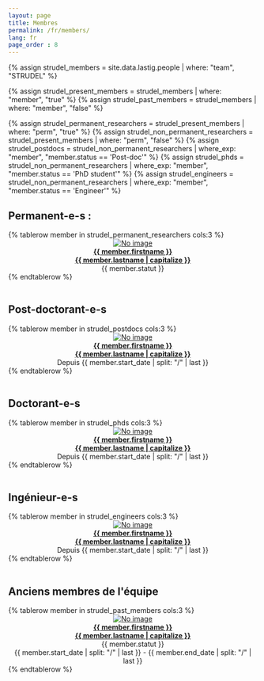 ```yaml
---
layout: page
title: Membres
permalink: /fr/members/
lang: fr
page_order : 8
---
```


{% assign strudel_members = site.data.lastig.people | where: "team", "STRUDEL" %}

{% assign strudel_present_members = strudel_members | where: "member", "true" %}
{% assign strudel_past_members = strudel_members | where: "member", "false" %}

{% assign strudel_permanent_researchers = strudel_present_members | where: "perm", "true" %}
{% assign strudel_non_permanent_researchers = strudel_present_members | where: "perm", "false" %}
{% assign strudel_postdocs = strudel_non_permanent_researchers | where_exp: "member", "member.status == 'Post-doc'" %}
{% assign strudel_phds = strudel_non_permanent_researchers | where_exp: "member", "member.status == 'PhD student'" %}
{% assign strudel_engineers = strudel_non_permanent_researchers | where_exp: "member", "member.status == 'Engineer'" %}

## Permanent-e-s :

<table class='width-100'>
  {% tablerow member in strudel_permanent_researchers cols:3 %}
    <div align="center">
      <a href="{{ member.webpage }}">
        <img class="rounded-circle" src="{{ member.photo }}" alt="No image"/>
        <br>
        <b> {{ member.firstname }} <br> {{ member.lastname | capitalize }} </b>
      </a>
      <br>
      {{ member.statut }}
    </div>
  {% endtablerow %}
</table>

## Post-doctorant-e-s

<table class='width-100'>
  {% tablerow member in strudel_postdocs cols:3 %}
    <div align="center">
      <a href="{{ member.webpage }}">
        <img class="rounded-circle" src="{{ member.photo }}" alt="No image"/>
        <br>
        <b> {{ member.firstname }} <br> {{ member.lastname | capitalize }} </b>
      </a>
      <br>
      Depuis {{ member.start_date | split: "/" | last }}
    </div>
  {% endtablerow %}
</table>

## Doctorant-e-s

<table class='width-100'>
  {% tablerow member in strudel_phds cols:3 %}
    <div align="center">
      <a href="{{ member.webpage }}">
        <img class="rounded-circle" src="{{ member.photo }}" alt="No image"/>
        <br>
        <b> {{ member.firstname }} <br> {{ member.lastname | capitalize }} </b>
      </a>
      <br>
      Depuis {{ member.start_date | split: "/" | last }}
    </div>
  {% endtablerow %}
</table>

## Ingénieur-e-s

<table class='width-100'>
  {% tablerow member in strudel_engineers cols:3 %}
    <div align="center">
      <a href="{{ member.webpage }}">
        <img class="rounded-circle" src="{{ member.photo }}" alt="No image"/>
        <br>
        <b> {{ member.firstname }} <br> {{ member.lastname | capitalize }} </b>
      </a>
      <br>
      Depuis {{ member.start_date | split: "/" | last }}
    </div>
  {% endtablerow %}
</table>

## Anciens membres de l'équipe

<table class='width-100'>
  {% tablerow member in strudel_past_members cols:3 %}
    <div align="center">
      <a href="{{ member.webpage }}">
        <img class="rounded-circle" src="{{ member.photo }}" alt="No image"/>
        <br>
        <b> {{ member.firstname }} <br> {{ member.lastname | capitalize }} </b>
      </a>
      <br>
      {{ member.statut }}
      <br>
      {{ member.start_date | split: "/" | last }} - {{ member.end_date | split: "/" | last }}
    </div>
  {% endtablerow %}
</table>
